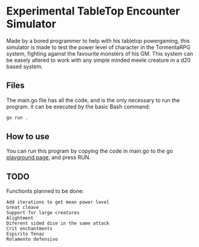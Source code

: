 # Experimental TableTop Encounter Simulator

Made by a bored programmer to help with his tabletop powergaming, this simulator is made to test the power level of character in the TormentaRPG system, fighting against the favourite monsters of his GM. This system can be easely altered to work with any simple minded meele creature in a d20 based system.


## Files
The main.go file has all the code, and is the only necessary to run the program. it can be executed by the basic Bash command:
```bash
go run .
```

## How to use

You can run this program by copying the code in main.go to the go [playground page](https://go.dev/play/), and press RUN.

## TODO

Functionts planned to be done:
    
    Add iterations to get mean power level
    Great cleave
    Support for large creatures
    Alightment
    Diferent sided dice in the same attack
    Crit enchantments
    Espirito Tenaz
    Rolamento defensivo
